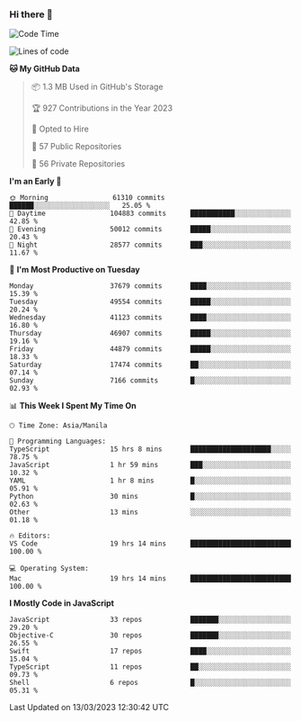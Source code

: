 ### Hi there 👋

<!--START_SECTION:waka-->
![Code Time](http://img.shields.io/badge/Code%20Time-3%2C724%20hrs%2017%20mins-blue)

![Lines of code](https://img.shields.io/badge/From%20Hello%20World%20I%27ve%20Written-99.5%20million%20lines%20of%20code-blue)

**🐱 My GitHub Data** 

> 📦 1.3 MB Used in GitHub's Storage 
 > 
> 🏆 927 Contributions in the Year 2023
 > 
> 💼 Opted to Hire
 > 
> 📜 57 Public Repositories 
 > 
> 🔑 56 Private Repositories 
 > 
**I'm an Early 🐤** 

```text
🌞 Morning                61310 commits       ██████░░░░░░░░░░░░░░░░░░░   25.05 % 
🌆 Daytime                104883 commits      ███████████░░░░░░░░░░░░░░   42.85 % 
🌃 Evening                50012 commits       █████░░░░░░░░░░░░░░░░░░░░   20.43 % 
🌙 Night                  28577 commits       ███░░░░░░░░░░░░░░░░░░░░░░   11.67 % 
```
📅 **I'm Most Productive on Tuesday** 

```text
Monday                   37679 commits       ████░░░░░░░░░░░░░░░░░░░░░   15.39 % 
Tuesday                  49554 commits       █████░░░░░░░░░░░░░░░░░░░░   20.24 % 
Wednesday                41123 commits       ████░░░░░░░░░░░░░░░░░░░░░   16.80 % 
Thursday                 46907 commits       █████░░░░░░░░░░░░░░░░░░░░   19.16 % 
Friday                   44879 commits       █████░░░░░░░░░░░░░░░░░░░░   18.33 % 
Saturday                 17474 commits       ██░░░░░░░░░░░░░░░░░░░░░░░   07.14 % 
Sunday                   7166 commits        █░░░░░░░░░░░░░░░░░░░░░░░░   02.93 % 
```


📊 **This Week I Spent My Time On** 

```text
🕑︎ Time Zone: Asia/Manila

💬 Programming Languages: 
TypeScript               15 hrs 8 mins       ████████████████████░░░░░   78.75 % 
JavaScript               1 hr 59 mins        ███░░░░░░░░░░░░░░░░░░░░░░   10.32 % 
YAML                     1 hr 8 mins         █░░░░░░░░░░░░░░░░░░░░░░░░   05.91 % 
Python                   30 mins             █░░░░░░░░░░░░░░░░░░░░░░░░   02.63 % 
Other                    13 mins             ░░░░░░░░░░░░░░░░░░░░░░░░░   01.18 % 

🔥 Editors: 
VS Code                  19 hrs 14 mins      █████████████████████████   100.00 % 

💻 Operating System: 
Mac                      19 hrs 14 mins      █████████████████████████   100.00 % 
```

**I Mostly Code in JavaScript** 

```text
JavaScript               33 repos            ███████░░░░░░░░░░░░░░░░░░   29.20 % 
Objective-C              30 repos            ███████░░░░░░░░░░░░░░░░░░   26.55 % 
Swift                    17 repos            ████░░░░░░░░░░░░░░░░░░░░░   15.04 % 
TypeScript               11 repos            ██░░░░░░░░░░░░░░░░░░░░░░░   09.73 % 
Shell                    6 repos             █░░░░░░░░░░░░░░░░░░░░░░░░   05.31 % 
```




 Last Updated on 13/03/2023 12:30:42 UTC
<!--END_SECTION:waka-->


<!--
**rad182/rad182** is a ✨ _special_ ✨ repository because its `README.md` (this file) appears on your GitHub profile.

Here are some ideas to get you started:

- 🔭 I’m currently working on ...
- 🌱 I’m currently learning ...
- 👯 I’m looking to collaborate on ...
- 🤔 I’m looking for help with ...
- 💬 Ask me about ...
- 📫 How to reach me: ...
- 😄 Pronouns: ...
- ⚡ Fun fact: ...
-->
